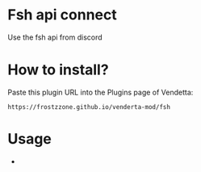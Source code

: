 # Fsh api connect
Use the fsh api from discord

# How to install?
Paste this plugin URL into the Plugins page of Vendetta:

`https://frostzzone.github.io/venderta-mod/fsh`

# Usage

- 
